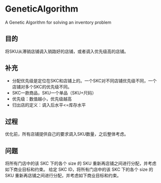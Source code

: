# GeneticAlgorithm
A Genetic Algorithm for solving an inventory problem

## 目的

将SKU从滞销店铺调入销路好的店铺，或者调入优先级高的店铺。

## 补充

- 分配优先级是定位在SKC和店铺上的。一个SKC对不同店铺优先级不同，一个店铺对多个SKC的优先级不同。
- SKC一款商品，SKU一个单品（SKU+尺码）
- 优先级：数值越小，优先级越高
- 归出店的定义：调入后水平<=库存水平

## 过程

优化前，所有店铺提供自己的要求调入SKU数量，之后整体考虑。

## 问题

将所有门店中的该 SKC 下的各个 size 的 SKU 重新再店铺之间进行分配，并考虑如下商业目标和约束。
给定 SKC ID，将所有门店中的该 SKC 下的各个 size 的 SKU 重新再店铺之间进行分配，并考虑如下商业目标和约束。
